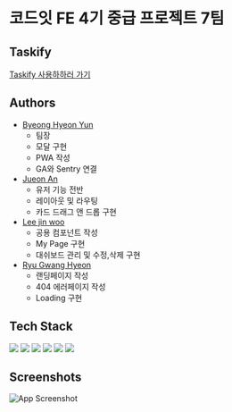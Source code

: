# 코드잇 FE 4기 중급 프로젝트 7팀

## Taskify

[Taskify 사용하하러 가기](https://taskify-two-gray.vercel.app/)

## Authors

- [Byeong Hyeon Yun](https://www.github.com/78-artilleryman)
  - 팀장
  - 모달 구현
  - PWA 작성
  - GA와 Sentry 연결
- [Jueon An](https://www.github.com/vinoankr)
  - 유저 기능 전반
  - 레이아웃 및 라우팅
  - 카드 드래그 앤 드롭 구현
- [Lee jin woo](https://www.github.com/yeeZinu)
  - 공용 컴포넌트 작성
  - My Page 구현
  - 대쉬보드 관리 및 수정,삭제 구현
- [Ryu Gwang Hyeon](https://www.github.com/RyuGwangHyeon)
  - 랜딩페이지 작성
  - 404 에러페이지 작성
  - Loading 구현

## Tech Stack

![](https://img.shields.io/badge/React-000000?logo=React)
![](https://img.shields.io/badge/Typescript-000000?logo=Typescript)
![](https://img.shields.io/badge/Module_CSS-000000?logo=cssmodules)
![](https://img.shields.io/badge/React_Query-000000?logo=reactquery)
![](https://img.shields.io/badge/Setnry-362D59?logo=sentry)
![](https://img.shields.io/badge/Google_Analytics-E37400?logo=googleanalytics)

## Screenshots

![App Screenshot](https://via.placeholder.com/468x300?text=App+Screenshot+Here)
